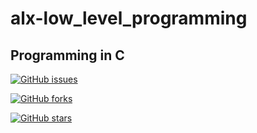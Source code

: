 # alx-low_level_programming


## Programming in C


[![GitHub issues](https://img.shields.io/github/issues/bedzon94/alx-low_level_programming)](https://github.com/bedzon94/alx-low_level_programming/issues)

[![GitHub forks](https://img.shields.io/github/forks/bedzon94/alx-low_level_programming)](https://github.com/bedzon94/alx-low_level_programming/network)

[![GitHub stars](https://img.shields.io/github/stars/bedzon94/alx-low_level_programming)](https://github.com/bedzon94/alx-low_level_programming/stargazers)
